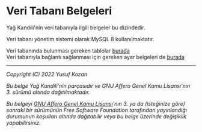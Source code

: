 # Veri Tabanı Belgeleri

Yağ Kandili'nin veri tabanıyla ilgili belgeler bu dizindedir.

Veri tabanı yönetim sistemi olarak MySQL 8 kullanılmaktatır.

Veri tabanında bulunması gereken tablolar [burada](./Tablolar.md)  
Veri tabanıyla bağlantı sağlanması için gereken
ayar belgeleri de [burada](./AyarBelgesi.md)

---
*Copyright (C) 2022 Yusuf Kozan*  

*Bu belge Yağ Kandili'nin parçasıdır ve
GNU Affero Genel Kamu Lisansı'nın 3. sürümü
altında dağıtılmaktadır.*  

*Bu belgeyi [GNU Affero Genel Kamu Lisansı](
/Lisans/agpl-3.0.md)'nın 3. ya da
(isteğinize göre) sonraki bir sürümünün
Free Software Foundation tarafından yayınlandığı
durumunun koşulları altında dağıtabilir veya
bu belge üzerinde değişiklik yapabilirsiniz.*